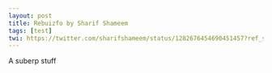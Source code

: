 ```yaml
---
layout: post
title: Rebuizfo by Sharif Shameem
tags: [test]
twi: https://twitter.com/sharifshameem/status/1282676454690451457?ref_src=twsrc%5Etfw
---
```


A suberp stuff